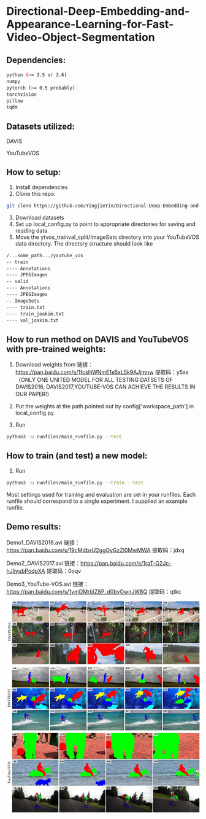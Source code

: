 # Directional-Deep-Embedding-and-Appearance-Learning-for-Fast-Video-Object-Segmentation

## Dependencies:
```bash
python (>= 3.5 or 3.6)
numpy
pytorch (>= 0.5 probably)
torchvision
pillow
tqdm
```

## Datasets utilized:
DAVIS

YouTubeVOS

## How to setup:
1. Install dependencies
2. Clone this repo:
```bash
git clone https://github.com/YingjieYin/Directional-Deep-Embedding-and-Appearance-Learning-for-Fast-Video-Object-Segmentation.git
```
3. Download datasets
4. Set up local_config.py to point to appropriate directories for saving and reading data
5. Move the ytvos_trainval_split/ImageSets directory into your YouTubeVOS data directory. The directory structure should look like
```bash
/...some_path.../youtube_vos
-- train
---- Annotations
---- JPEGImages
-- valid
---- Annotations
---- JPEGImages
-- ImageSets
---- train.txt
---- train_joakim.txt
---- val_joakim.txt
```

## How to run method on DAVIS and YouTubeVOS with pre-trained weights:
1. Download weights from 
链接：https://pan.baidu.com/s/1fcsHWNmE1e5xL5k9AJjmnw 
提取码：y5xx 
（ONLY ONE UNITED MODEL FOR ALL TESTING DATSETS OF DAVIS2016, DAVIS2017,YOUTUBE-VOS CAN ACHIEVE THE RESULTS IN OUR PAPER!）

2. Put the weights at the path pointed out by config['workspace_path'] in local_config.py.
3. Run
```bash
python3 -u runfiles/main_runfile.py --test
```

## How to train (and test) a new model:
1. Run
```bash
python3 -u runfiles/main_runfile.py --train --test
```

Most settings used for training and evaluation are set in your runfiles. Each runfile should correspond to a single experiment. I supplied an example runfile.
## Demo results:
   Demo1_DAVIS2016.avi  链接：https://pan.baidu.com/s/19cMdbxU2ggOyGzZl0MwMWA 提取码：jdxq
   
   Demo2_DAVIS2017.avi  链接：https://pan.baidu.com/s/1raT-G2Jc-hJljyubPodpXA 提取码：0oqv 
   
   Demo3_YouTube-VOS.avi 链接：https://pan.baidu.com/s/1ymDMrblZ8P_d0byOwnJW8Q 提取码：qtkc
   
![image](https://github.com/YingjieYin/Directional-Deep-Embedding-and-Appearance-Learning-for-Fast-Video-Object-Segmentation/blob/master/results.png)
